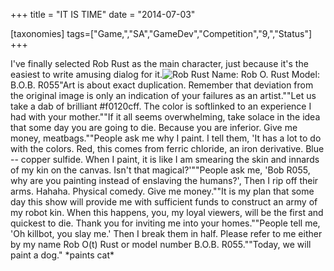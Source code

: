 +++
title = "IT IS TIME"
date = "2014-07-03"

[taxonomies]
tags=["Game,","SA","GameDev","Competition","9,","Status"]
+++

I've finally selected Rob Rust as the main character, just because it's the easiest to write amusing dialog for it.![Rob Rust](./img/wp-content-uploads-2014-07-robrust.png) Name: Rob O. Rust Model: B.O.B. R055"Art is about exact duplication. Remember that deviation from the original image is only an indication of your failures as an artist.""Let us take a dab of brilliant #f0120cff. The color is softlinked to an experience I had with your mother.""If it all seems overwhelming, take solace in the idea that some day you are going to die. Because you are inferior. Give me money, meatbags.""People ask me why I paint. I tell them, 'It has a lot to do with the colors. Red, this comes from ferric chloride, an iron derivative. Blue -- copper sulfide. When I paint, it is like I am smearing the skin and innards of my kin on the canvas. Isn't that magical?'""People ask me, 'Bob R055, why are you painting instead of enslaving the humans?', Then I rip off their arms. Hahaha. Physical comedy. Give me money.""It is my plan that some day this show will provide me with sufficient funds to construct an army of my robot kin. When this happens, you, my loyal viewers, will be the first and quickest to die. Thank you for inviting me into your homes.""People tell me, 'Oh killbot, you slay me.' Then I break them in half. Please refer to me either by my name Rob O(t) Rust or model number B.O.B. R055.""Today, we will paint a dog." \*paints cat\*
